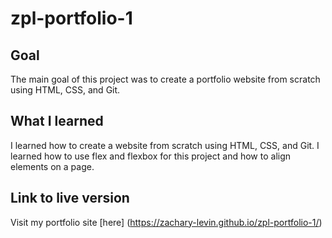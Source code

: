 # zpl-portfolio-1

## Goal
The main goal of this project was to create a portfolio website from scratch using HTML, CSS, and Git.

## What I learned 
I learned how to create a website from scratch using HTML, CSS, and Git. I learned how to use flex and flexbox for this project and how to align elements on a page.

## Link to live version
Visit my portfolio site [here] (https://zachary-levin.github.io/zpl-portfolio-1/)
